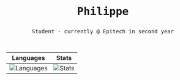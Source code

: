 <div align="center">

  <h1 />
  <h1>
    <b>
      <pre>Philippe</pre>
    </b>
  </h1>
  <p>
    <pre>Student - currently @ Epitech in second year</pre>
  </p>

  </br>

  | Languages | Stats |
  |-----------|-------|
  | ![Languages](https://github-readme-stats.vercel.app/api/top-langs/?username=Philippe-cheype&bg_color=00000000&hide_border=true&text_color=8c8c8cFF) | ![Stats](https://github-readme-stats.vercel.app/api?username=Philippe-cheype&count_private=true&hide=stars&bg_color=00000000&hide_border=true&text_color=8c8c8cFF) |

  <h1 />
</div>
